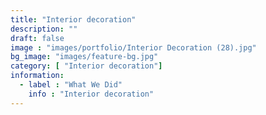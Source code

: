 ```yaml
---
title: "Interior decoration"
description: ""
draft: false
image : "images/portfolio/Interior Decoration (28).jpg"
bg_image: "images/feature-bg.jpg"
category: [ "Interior decoration"]
information:
  - label : "What We Did"
    info : "Interior decoration"
---
```



